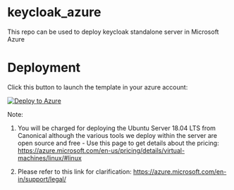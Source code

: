 # keycloak_azure
This repo can be used to deploy keycloak standalone server in Microsoft Azure

# Deployment

Click this button to launch the template in your azure account:

[![Deploy to Azure](https://aka.ms/deploytoazurebutton)](https://portal.azure.com/#create/Microsoft.Template/uri/https%3A%2F%2Fraw.githubusercontent.com%2Fyolepro%2Fkeycloak_azure%2Fmain%2Fkeycloak_deploy.json)

Note: 
1. You will be charged for deploying the Ubuntu Server 18.04 LTS from Canonical although the various tools we deploy within the server are open source and free - Use this page to get details about the pricing: https://azure.microsoft.com/en-us/pricing/details/virtual-machines/linux/#linux

2. Please refer to this link for clarification: https://azure.microsoft.com/en-in/support/legal/
